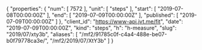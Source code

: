 {
  "properties": {
    "num": [
      7572
    ],
    "unit": [
      "steps"
    ],
    "start": [
      "2019-07-08T00:00:00Z"
    ],
    "end": [
      "2019-07-09T00:00:00Z"
    ],
    "published": [
      "2019-07-09T00:00:00Z"
    ]
  },
  "client_id": "https://www-api.jvt.me/fit",
  "date": "2019-07-09T00:00:00Z",
  "kind": "steps",
  "h": "h-measure",
  "slug": "2019/07/xty3b",
  "aliases": [
    "/mf2/91785c0f-c4a4-488e-be07-b0f79778ca3e/",
    "/mf2/2019/07/XtY3b"
  ]
}
